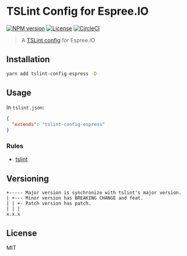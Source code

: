 # TSLint Config for Espree.IO

[![NPM version](https://img.shields.io/npm/v/tslint-config-espree.svg?style=flat)](https://www.npmjs.com/package/tslint-config-espree)
[![License](https://img.shields.io/npm/l/tslint-config-espree.svg?style=flat)](https://npmjs.org/package/tslint-config-espree)
[![CircleCI](https://circleci.com/gh/isman-usoh/tslint-config-espree.svg?style=svg)](https://circleci.com/gh/isman-usoh/tslint-config-espree)

> A [TSLint config](https://palantir.github.io/tslint/usage/configuration/) for Espree.IO

## Installation

```bash
yarn add tslint-config-espress -D
```

## Usage

In `tslint.json`:

```json
{
  "extends": "tslint-config-espress"
}
```

### Rules

* [tslint](https://www.npmjs.com/package/tslint)

## Versioning

```
+----- Major version is synchronize with tslint's major version.
| +--- Minor version has BREAKING CHANGE and feat.
| | +- Patch version has patch.
| | |
x.x.x
```

## License

MIT